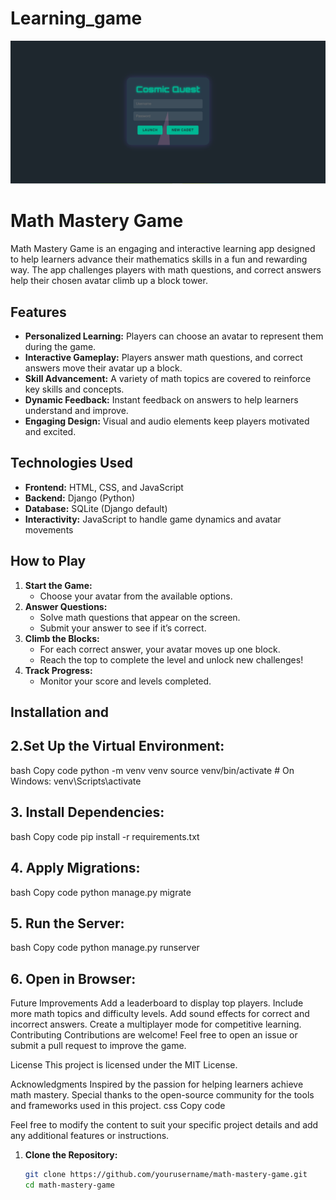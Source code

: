 # Learning_game

![Logo](logo.png)

# Math Mastery Game

Math Mastery Game is an engaging and interactive learning app designed to help learners advance their mathematics skills in a fun and rewarding way. The app challenges players with math questions, and correct answers help their chosen avatar climb up a block tower.

## Features

- **Personalized Learning:** Players can choose an avatar to represent them during the game.
- **Interactive Gameplay:** Players answer math questions, and correct answers move their avatar up a block.
- **Skill Advancement:** A variety of math topics are covered to reinforce key skills and concepts.
- **Dynamic Feedback:** Instant feedback on answers to help learners understand and improve.
- **Engaging Design:** Visual and audio elements keep players motivated and excited.

## Technologies Used

- **Frontend:** HTML, CSS, and JavaScript
- **Backend:** Django (Python)
- **Database:** SQLite (Django default)
- **Interactivity:** JavaScript to handle game dynamics and avatar movements

## How to Play

1. **Start the Game:**
   - Choose your avatar from the available options.
2. **Answer Questions:**
   - Solve math questions that appear on the screen.
   - Submit your answer to see if it’s correct.
3. **Climb the Blocks:**
   - For each correct answer, your avatar moves up one block.
   - Reach the top to complete the level and unlock new challenges!
4. **Track Progress:**
   - Monitor your score and levels completed.

## Installation and 

## 2.Set Up the Virtual Environment:

bash
Copy code
python -m venv venv
source venv/bin/activate   # On Windows: venv\Scripts\activate

## 3. Install Dependencies:

bash
Copy code
pip install -r requirements.txt

## 4. Apply Migrations:

bash
Copy code
python manage.py migrate

## 5. Run the Server:

bash
Copy code
python manage.py runserver

## 6. Open in Browser:

Future Improvements
Add a leaderboard to display top players.
Include more math topics and difficulty levels.
Add sound effects for correct and incorrect answers.
Create a multiplayer mode for competitive learning.
Contributing
Contributions are welcome! Feel free to open an issue or submit a pull request to improve the game.

License
This project is licensed under the MIT License.

Acknowledgments
Inspired by the passion for helping learners achieve math mastery.
Special thanks to the open-source community for the tools and frameworks used in this project.
css
Copy code

Feel free to modify the content to suit your specific project details and add any additional features or instructions.

1. **Clone the Repository:**
   ```bash
   git clone https://github.com/yourusername/math-mastery-game.git
   cd math-mastery-game
